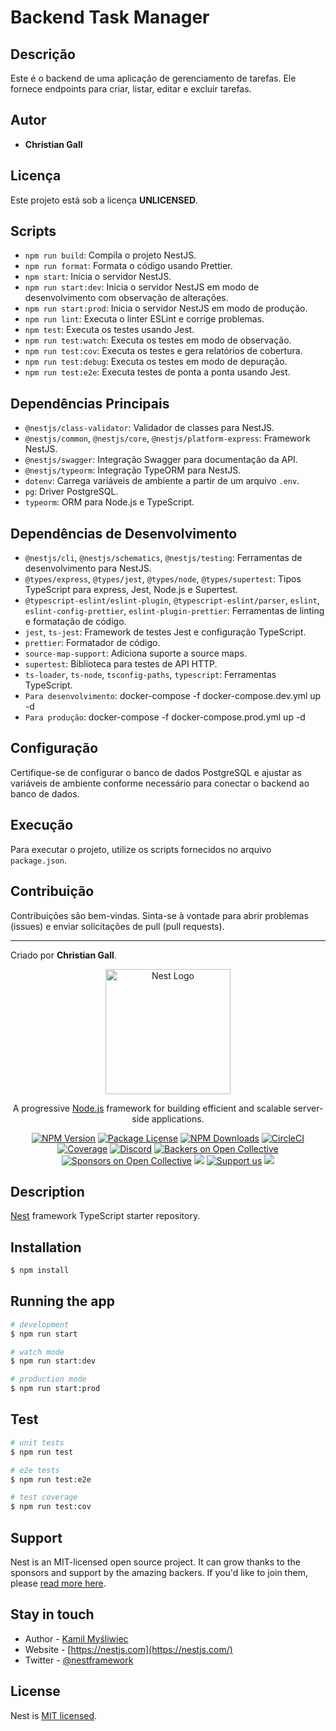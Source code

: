 # Backend Task Manager

## Descrição

Este é o backend de uma aplicação de gerenciamento de tarefas. Ele fornece endpoints para criar, listar, editar e excluir tarefas.

## Autor

- **Christian Gall**

## Licença

Este projeto está sob a licença **UNLICENSED**.

## Scripts

- `npm run build`: Compila o projeto NestJS.
- `npm run format`: Formata o código usando Prettier.
- `npm start`: Inicia o servidor NestJS.
- `npm run start:dev`: Inicia o servidor NestJS em modo de desenvolvimento com observação de alterações.
- `npm run start:prod`: Inicia o servidor NestJS em modo de produção.
- `npm run lint`: Executa o linter ESLint e corrige problemas.
- `npm test`: Executa os testes usando Jest.
- `npm run test:watch`: Executa os testes em modo de observação.
- `npm run test:cov`: Executa os testes e gera relatórios de cobertura.
- `npm run test:debug`: Executa os testes em modo de depuração.
- `npm run test:e2e`: Executa testes de ponta a ponta usando Jest.

## Dependências Principais

- `@nestjs/class-validator`: Validador de classes para NestJS.
- `@nestjs/common`, `@nestjs/core`, `@nestjs/platform-express`: Framework NestJS.
- `@nestjs/swagger`: Integração Swagger para documentação da API.
- `@nestjs/typeorm`: Integração TypeORM para NestJS.
- `dotenv`: Carrega variáveis de ambiente a partir de um arquivo `.env`.
- `pg`: Driver PostgreSQL.
- `typeorm`: ORM para Node.js e TypeScript.

## Dependências de Desenvolvimento

- `@nestjs/cli`, `@nestjs/schematics`, `@nestjs/testing`: Ferramentas de desenvolvimento para NestJS.
- `@types/express`, `@types/jest`, `@types/node`, `@types/supertest`: Tipos TypeScript para express, Jest, Node.js e Supertest.
- `@typescript-eslint/eslint-plugin`, `@typescript-eslint/parser`, `eslint`, `eslint-config-prettier`, `eslint-plugin-prettier`: Ferramentas de linting e formatação de código.
- `jest`, `ts-jest`: Framework de testes Jest e configuração TypeScript.
- `prettier`: Formatador de código.
- `source-map-support`: Adiciona suporte a source maps.
- `supertest`: Biblioteca para testes de API HTTP.
- `ts-loader`, `ts-node`, `tsconfig-paths`, `typescript`: Ferramentas TypeScript.
- `Para desenvolvimento`: docker-compose -f docker-compose.dev.yml up -d
- `Para produção`: docker-compose -f docker-compose.prod.yml up -d

## Configuração

Certifique-se de configurar o banco de dados PostgreSQL e ajustar as variáveis de ambiente conforme necessário para conectar o backend ao banco de dados.

## Execução

Para executar o projeto, utilize os scripts fornecidos no arquivo `package.json`.

## Contribuição

Contribuições são bem-vindas. Sinta-se à vontade para abrir problemas (issues) e enviar solicitações de pull (pull requests).

---

Criado por **Christian Gall**.



<p align="center">
  <a href="http://nestjs.com/" target="blank"><img src="https://nestjs.com/img/logo-small.svg" width="200" alt="Nest Logo" /></a>
</p>

[circleci-image]: https://img.shields.io/circleci/build/github/nestjs/nest/master?token=abc123def456
[circleci-url]: https://circleci.com/gh/nestjs/nest

  <p align="center">A progressive <a href="http://nodejs.org" target="_blank">Node.js</a> framework for building efficient and scalable server-side applications.</p>
    <p align="center">
<a href="https://www.npmjs.com/~nestjscore" target="_blank"><img src="https://img.shields.io/npm/v/@nestjs/core.svg" alt="NPM Version" /></a>
<a href="https://www.npmjs.com/~nestjscore" target="_blank"><img src="https://img.shields.io/npm/l/@nestjs/core.svg" alt="Package License" /></a>
<a href="https://www.npmjs.com/~nestjscore" target="_blank"><img src="https://img.shields.io/npm/dm/@nestjs/common.svg" alt="NPM Downloads" /></a>
<a href="https://circleci.com/gh/nestjs/nest" target="_blank"><img src="https://img.shields.io/circleci/build/github/nestjs/nest/master" alt="CircleCI" /></a>
<a href="https://coveralls.io/github/nestjs/nest?branch=master" target="_blank"><img src="https://coveralls.io/repos/github/nestjs/nest/badge.svg?branch=master#9" alt="Coverage" /></a>
<a href="https://discord.gg/G7Qnnhy" target="_blank"><img src="https://img.shields.io/badge/discord-online-brightgreen.svg" alt="Discord"/></a>
<a href="https://opencollective.com/nest#backer" target="_blank"><img src="https://opencollective.com/nest/backers/badge.svg" alt="Backers on Open Collective" /></a>
<a href="https://opencollective.com/nest#sponsor" target="_blank"><img src="https://opencollective.com/nest/sponsors/badge.svg" alt="Sponsors on Open Collective" /></a>
  <a href="https://paypal.me/kamilmysliwiec" target="_blank"><img src="https://img.shields.io/badge/Donate-PayPal-ff3f59.svg"/></a>
    <a href="https://opencollective.com/nest#sponsor"  target="_blank"><img src="https://img.shields.io/badge/Support%20us-Open%20Collective-41B883.svg" alt="Support us"></a>
  <a href="https://twitter.com/nestframework" target="_blank"><img src="https://img.shields.io/twitter/follow/nestframework.svg?style=social&label=Follow"></a>
</p>
  <!--[![Backers on Open Collective](https://opencollective.com/nest/backers/badge.svg)](https://opencollective.com/nest#backer)
  [![Sponsors on Open Collective](https://opencollective.com/nest/sponsors/badge.svg)](https://opencollective.com/nest#sponsor)-->

## Description

[Nest](https://github.com/nestjs/nest) framework TypeScript starter repository.

## Installation

```bash
$ npm install
```

## Running the app

```bash
# development
$ npm run start

# watch mode
$ npm run start:dev

# production mode
$ npm run start:prod
```

## Test

```bash
# unit tests
$ npm run test

# e2e tests
$ npm run test:e2e

# test coverage
$ npm run test:cov
```

## Support

Nest is an MIT-licensed open source project. It can grow thanks to the sponsors and support by the amazing backers. If you'd like to join them, please [read more here](https://docs.nestjs.com/support).

## Stay in touch

- Author - [Kamil Myśliwiec](https://kamilmysliwiec.com)
- Website - [https://nestjs.com](https://nestjs.com/)
- Twitter - [@nestframework](https://twitter.com/nestframework)

## License

Nest is [MIT licensed](LICENSE).
